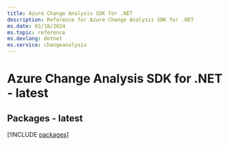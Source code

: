 ```yaml
---
title: Azure Change Analysis SDK for .NET
description: Reference for Azure Change Analysis SDK for .NET
ms.date: 03/18/2024
ms.topic: reference
ms.devlang: dotnet
ms.service: changeanalysis
---
```

# Azure Change Analysis SDK for .NET - latest
## Packages - latest
[!INCLUDE [packages](change-analysis-index.md)]